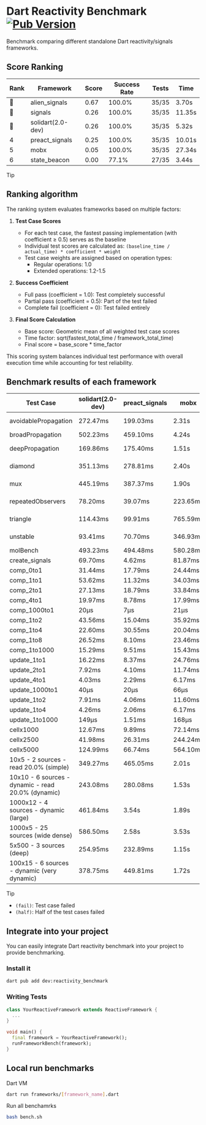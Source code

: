 # Dart Reactivity Benchmark [![Pub Version](https://img.shields.io/pub/v/reactivity_benchmark)](https://pub.dev/packages/reactivity_benchmark)

Benchmark comparing different standalone Dart reactivity/signals frameworks.

## Score Ranking

<!-- ranking start -->
| Rank | Framework | Score | Success Rate | Tests | Time |
|------|-----------|-------|--------------|-------|------|
| 🥇 | alien_signals | 0.67 | 100.0% | 35/35 | 3.70s |
| 🥈 | signals | 0.26 | 100.0% | 35/35 | 11.35s |
| 🥉 | solidart(2.0-dev) | 0.26 | 100.0% | 35/35 | 5.32s |
| 4 | preact_signals | 0.25 | 100.0% | 35/35 | 10.01s |
| 5 | mobx | 0.05 | 100.0% | 35/35 | 27.34s |
| 6 | state_beacon | 0.00 | 77.1% | 27/35 | 3.44s |

<!-- ranking end -->

> [!TIP]
> ## Ranking algorithm
>
> The ranking system evaluates frameworks based on multiple factors:
>
> 1. **Test Case Scores**
>    - For each test case, the fastest passing implementation (with coefficient ≥ 0.5) serves as the baseline
>    - Individual test scores are calculated as: `(baseline_time / actual_time) * coefficient * weight`
>    - Test case weights are assigned based on operation types:
>      - Regular operations: 1.0
>      - Extended operations: 1.2-1.5
>
> 2. **Success Coefficient**
>    - Full pass (coefficient = 1.0): Test completely successful
>    - Partial pass (coefficient = 0.5): Part of the test failed
>    - Complete fail (coefficient = 0): Test failed entirely
>
> 3. **Final Score Calculation**
>    - Base score: Geometric mean of all weighted test case scores
>    - Time factor: sqrt(fastest_total_time / framework_total_time)
>    - Final score = base_score * time_factor
>
> This scoring system balances individual test performance with overall execution time while accounting for test reliability.

## Benchmark results of each framework

<!-- test-case start -->
| Test Case | solidart(2.0-dev) | preact_signals | mobx | alien_signals | signals | state_beacon |
|---|---|---|---|---|---|---|
| avoidablePropagation | 272.47ms | 199.03ms | 2.31s | 187.52ms | 214.25ms | 172.24ms (fail) |
| broadPropagation | 502.23ms | 459.10ms | 4.24s | 354.49ms | 467.82ms | 6.18ms (fail) |
| deepPropagation | 169.86ms | 175.40ms | 1.51s | 124.85ms | 172.55ms | 138.42ms (fail) |
| diamond | 351.13ms | 278.81ms | 2.40s | 234.92ms | 290.04ms | 177.39ms (fail) |
| mux | 445.19ms | 387.37ms | 1.90s | 375.31ms | 421.98ms | 192.83ms (fail) |
| repeatedObservers | 78.20ms | 39.07ms | 223.65ms | 45.42ms | 46.30ms | 52.27ms (fail) |
| triangle | 114.43ms | 99.91ms | 765.59ms | 85.77ms | 104.00ms | 75.48ms (fail) |
| unstable | 93.41ms | 70.70ms | 346.93ms | 60.80ms | 74.66ms | 348.43ms (fail) |
| molBench | 493.23ms | 494.48ms | 580.28ms | 492.82ms | 488.29ms | 1.19ms |
| create_signals | 69.70ms | 4.62ms | 81.87ms | 26.65ms | 28.93ms | 62.08ms |
| comp_0to1 | 31.44ms | 17.79ms | 24.44ms | 6.90ms | 12.04ms | 58.17ms |
| comp_1to1 | 53.62ms | 11.32ms | 34.03ms | 4.17ms | 22.22ms | 55.33ms |
| comp_2to1 | 27.13ms | 18.79ms | 33.84ms | 2.29ms | 8.70ms | 43.07ms |
| comp_4to1 | 19.97ms | 8.78ms | 17.99ms | 8.45ms | 1.86ms | 18.50ms |
| comp_1000to1 | 20μs | 7μs | 21μs | 4μs | 5μs | 41μs |
| comp_1to2 | 43.56ms | 15.04ms | 35.92ms | 10.80ms | 21.74ms | 47.20ms |
| comp_1to4 | 22.60ms | 30.55ms | 20.04ms | 9.06ms | 9.28ms | 46.13ms |
| comp_1to8 | 26.52ms | 8.10ms | 23.46ms | 5.50ms | 8.16ms | 43.36ms |
| comp_1to1000 | 15.29ms | 9.51ms | 15.43ms | 3.55ms | 4.49ms | 38.84ms |
| update_1to1 | 16.22ms | 8.37ms | 24.76ms | 11.39ms | 9.28ms | 5.72ms |
| update_2to1 | 7.92ms | 4.10ms | 11.74ms | 5.05ms | 4.59ms | 2.91ms |
| update_4to1 | 4.03ms | 2.29ms | 6.17ms | 2.78ms | 2.29ms | 1.47ms |
| update_1000to1 | 40μs | 20μs | 66μs | 12μs | 23μs | 15μs |
| update_1to2 | 7.91ms | 4.06ms | 11.60ms | 5.58ms | 4.89ms | 2.95ms |
| update_1to4 | 4.26ms | 2.06ms | 6.17ms | 2.46ms | 2.29ms | 1.49ms |
| update_1to1000 | 149μs | 1.51ms | 168μs | 47μs | 43μs | 382μs |
| cellx1000 | 12.67ms | 9.89ms | 72.14ms | 7.42ms | 9.73ms | 5.25ms |
| cellx2500 | 41.98ms | 26.31ms | 244.24ms | 19.98ms | 31.86ms | 26.50ms |
| cellx5000 | 124.99ms | 66.74ms | 564.10ms | 43.92ms | 67.26ms | 63.07ms |
| 10x5 - 2 sources - read 20.0% (simple) | 349.27ms | 465.05ms | 2.01s | 236.13ms | 516.22ms | 240.13ms |
| 10x10 - 6 sources - dynamic - read 20.0% (dynamic) | 243.08ms | 280.08ms | 1.53s | 176.83ms | 278.49ms | 199.97ms |
| 1000x12 - 4 sources - dynamic (large) | 461.84ms | 3.54s | 1.89s | 278.25ms | 3.99s | 338.78ms |
| 1000x5 - 25 sources (wide dense) | 586.50ms | 2.58s | 3.53s | 414.33ms | 3.32s | 507.61ms |
| 5x500 - 3 sources (deep) | 254.95ms | 232.89ms | 1.15s | 189.34ms | 225.97ms | 205.76ms |
| 100x15 - 6 sources - dynamic (very dynamic) | 378.75ms | 449.81ms | 1.72s | 266.77ms | 493.01ms | 264.34ms |

<!-- test-case end -->

> [!TIP]
> - `(fail)`: Test case failed
> - `(half)`: Half of the test cases failed

## Integrate into your project

You can easily integrate Dart reactivity benchmark into your project to provide benchmarking.

### Install it

```bash
dart pub add dev:reactivity_benchmark
```

### Writing Tests

```dart
class YourReactiveFramework extends ReactiveFramework {
  ...
}

void main() {
  final framework = YourReactiveFramework();
  runFrameworkBench(framework);
}
```

## Local run benchmarks

Dart VM
```bash
dart run frameworks/[framework_name].dart
```

Run all benchamrks
```bash
bash bench.sh
```
